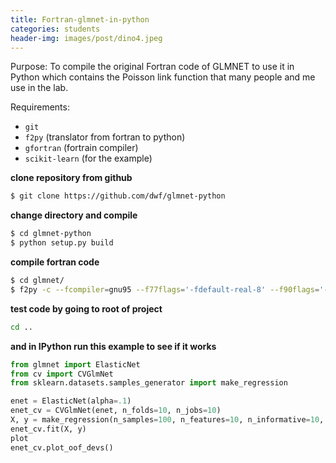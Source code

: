 ```yaml
---
title: Fortran-glmnet-in-python
categories: students
header-img: images/post/dino4.jpeg
---
```


Purpose: To compile the original Fortran code of GLMNET to use it in Python which contains the Poisson link function that many people and me use in the lab.

Requirements:

- `git`
- `f2py` (translator from fortran to python)
- `gfortran` (fortrain compiler)
- `scikit-learn` (for the example)

**clone repository from github**

```bash
$ git clone https://github.com/dwf/glmnet-python
```

**change directory and compile**

```bash
$ cd glmnet-python
$ python setup.py build
```

**compile fortran code**

```bash
$ cd glmnet/
$ f2py -c --fcompiler=gnu95 --f77flags='-fdefault-real-8' --f90flags='-fdefault-real-8' glmnet.pyf glmnet.f
```

**test code by going to root of project**

```bash
cd ..
```

**and in IPython run this example to see if it works**

```python
from glmnet import ElasticNet
from cv import CVGlmNet
from sklearn.datasets.samples_generator import make_regression

enet = ElasticNet(alpha=.1)
enet_cv = CVGlmNet(enet, n_folds=10, n_jobs=10)
X, y = make_regression(n_samples=100, n_features=10, n_informative=10, random_state=0, noise=35)
enet_cv.fit(X, y)
plot
enet_cv.plot_oof_devs()
```
